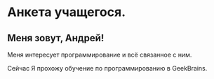 # Анкета учащегося.

## Меня зовут, Андрей!

Меня интересует программирование и всё связанное с ним.

Сейчас Я прохожу обучение по программированию в GeekBrains.


